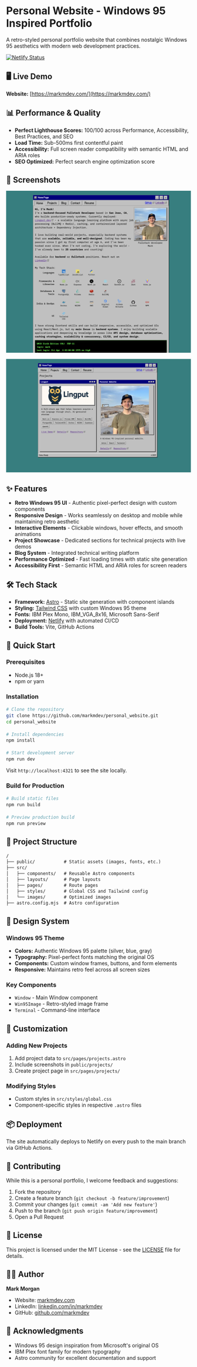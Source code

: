 # Personal Website - Windows 95 Inspired Portfolio

A retro-styled personal portfolio website that combines nostalgic Windows 95 aesthetics with modern web development practices.

[![Netlify Status](https://api.netlify.com/api/v1/badges/8cc94fac-f904-4b91-a821-ef42abc37a08/deploy-status)](https://app.netlify.com/projects/markmdev/deploys)

## 🖥️ Live Demo

**Website:** [https://markmdev.com/](https://markmdev.com/)

## 📊 Performance & Quality

- **Perfect Lighthouse Scores:** 100/100 across Performance, Accessibility, Best Practices, and SEO
- **Load Time:** Sub-500ms first contentful paint
- **Accessibility:** Full screen reader compatibility with semantic HTML and ARIA roles
- **SEO Optimized:** Perfect search engine optimization score

## 📸 Screenshots

![Homepage Screenshot](./docs/homepage.png)

![Projects Page](./docs/projects.png)

## ✨ Features

- **Retro Windows 95 UI** - Authentic pixel-perfect design with custom components
- **Responsive Design** - Works seamlessly on desktop and mobile while maintaining retro aesthetic
- **Interactive Elements** - Clickable windows, hover effects, and smooth animations
- **Project Showcase** - Dedicated sections for technical projects with live demos
- **Blog System** - Integrated technical writing platform
- **Performance Optimized** - Fast loading times with static site generation
- **Accessibility First** - Semantic HTML and ARIA roles for screen readers

## 🛠️ Tech Stack

- **Framework:** [Astro](https://astro.build/) - Static site generation with component islands
- **Styling:** [Tailwind CSS](https://tailwindcss.com/) with custom Windows 95 theme
- **Fonts:** IBM Plex Mono, IBM_VGA_8x16, Microsoft Sans-Serif
- **Deployment:** [Netlify](https://netlify.com/) with automated CI/CD
- **Build Tools:** Vite, GitHub Actions

## 🚀 Quick Start

### Prerequisites

- Node.js 18+
- npm or yarn

### Installation

```bash
# Clone the repository
git clone https://github.com/markmdev/personal_website.git
cd personal_website

# Install dependencies
npm install

# Start development server
npm run dev
```

Visit `http://localhost:4321` to see the site locally.

### Build for Production

```bash
# Build static files
npm run build

# Preview production build
npm run preview
```

## 📁 Project Structure

```
/
├── public/           # Static assets (images, fonts, etc.)
├── src/
│   ├── components/   # Reusable Astro components
│   ├── layouts/      # Page layouts
│   ├── pages/        # Route pages
│   ├── styles/       # Global CSS and Tailwind config
│   └── images/       # Optimized images
├── astro.config.mjs  # Astro configuration
```

## 🎨 Design System

### Windows 95 Theme

- **Colors:** Authentic Windows 95 palette (silver, blue, gray)
- **Typography:** Pixel-perfect fonts matching the original OS
- **Components:** Custom window frames, buttons, and form elements
- **Responsive:** Maintains retro feel across all screen sizes

### Key Components

- `Window` - Main Window component
- `Win95Image` - Retro-styled image frame
- `Terminal` - Command-line interface

## 🔧 Customization

### Adding New Projects

1. Add project data to `src/pages/projects.astro`
2. Include screenshots in `public/projects/`
3. Create project page in `src/pages/projects/`

### Modifying Styles

- Custom styles in `src/styles/global.css`
- Component-specific styles in respective `.astro` files

## 📦 Deployment

The site automatically deploys to Netlify on every push to the main branch via GitHub Actions.

## 🤝 Contributing

While this is a personal portfolio, I welcome feedback and suggestions:

1. Fork the repository
2. Create a feature branch (`git checkout -b feature/improvement`)
3. Commit your changes (`git commit -am 'Add new feature'`)
4. Push to the branch (`git push origin feature/improvement`)
5. Open a Pull Request

## 📝 License

This project is licensed under the MIT License - see the [LICENSE](LICENSE) file for details.

## 🙋‍♂️ Author

**Mark Morgan**

- Website: [markmdev.com](https://markmdev.com)
- LinkedIn: [linkedin.com/in/markmdev](https://linkedin.com/in/markmdev)
- GitHub: [github.com/markmdev](https://github.com/markmdev)

## 🙏 Acknowledgments

- Windows 95 design inspiration from Microsoft's original OS
- IBM Plex font family for modern typography
- Astro community for excellent documentation and support
